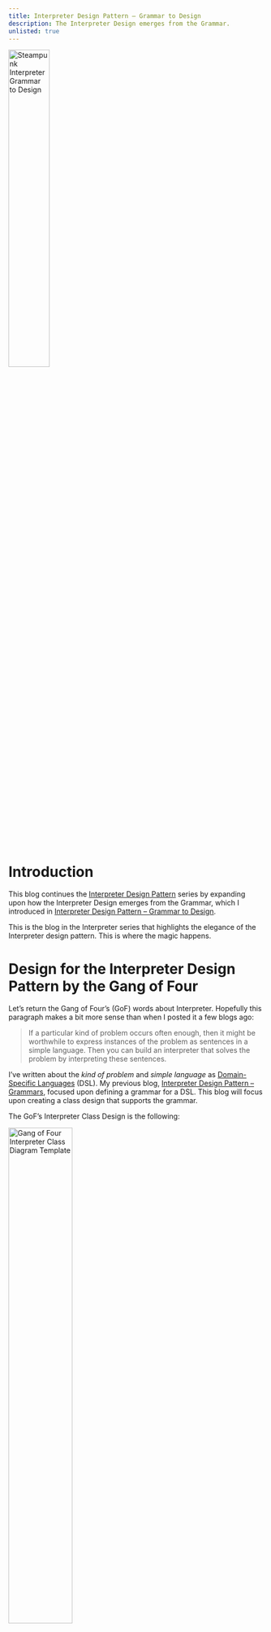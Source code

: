 ```yaml
---
title: Interpreter Design Pattern – Grammar to Design
description: The Interpreter Design emerges from the Grammar.
unlisted: true
---
```


<img src="/assets/InterpreterGrammarToDesign.jpeg" alt="Steampunk Interpreter Grammar to Design"  width = "40%" align="center" style="padding-right: 35px;">

# Introduction
This blog continues the [Interpreter Design Pattern](https://jhumelsine.github.io/2024/03/12/interpreter-design-pattern-introduction.html) series by expanding upon how the Interpreter Design emerges from the Grammar, which I introduced in [Interpreter Design Pattern – Grammar to Design]( https://jhumelsine.github.io/2024/03/12/interpreter-design-pattern-introduction.html#grammar-to-design).

This is the blog in the Interpreter series that highlights the elegance of the Interpreter design pattern. This is where the magic happens.

# Design for the Interpreter Design Pattern by the Gang of Four
Let’s return the Gang of Four’s (GoF) words about Interpreter. Hopefully this paragraph makes a bit more sense than when I posted it a few blogs ago:
> If a particular kind of problem occurs often enough, then it might be worthwhile to express instances of the problem as sentences in a simple language. Then you can build an interpreter that solves the problem by interpreting these sentences.

I’ve written about the _kind of problem_ and _simple language_ as [Domain-Specific Languages]( https://jhumelsine.github.io/2024/03/18/interpreter-design-pattern-dsls.html) (DSL). My previous blog, [Interpreter Design Pattern – Grammars](https://jhumelsine.github.io/2024/04/02/interpreter-design-pattern-grammars.html), focused upon defining a grammar for a DSL. This blog will focus upon creating a class design that supports the grammar.

The GoF’s Interpreter Class Design is the following:

<img src="https://upload.wikimedia.org/wikipedia/commons/thumb/e/e2/Diagram_UML_klasy_Interpreter.svg/1280px-Diagram_UML_klasy_Interpreter.svg.png" alt="Gang of Four Interpreter Class Diagram Template" title="Image Source: https://commons.wikimedia.org/wiki/File:Diagram_UML_klasy_Interpreter.svg" width = "50%" align="center" style="padding-right: 35px;">
 
Their design is more of a template for Interpreter rather than a complete design. Compare this design to the [Composite Design Pattern](https://jhumelsine.github.io/2024/02/27/composite-design-pattern.html), and you’ll notice that it is structurally identical to Composite, but with the addition of `Context`. `Context` allows us to inject additional information. In the [Specification Smart Playlist Use Case](https://jhumelsine.github.io/2024/03/07/specification-design-pattern-use-case.html), the _Track_ was the injected `Context`. Different tracks with different attribute values would result in different specification matching results. `Context` will be designed for each DSL, since each DSL may have different information concerns.

The GoF’s `AbstractExpression`, `TerminalExpression` and `NonterminalExpression` elements in the diagram suggest only one type of each. In practice, there will be many interfaces and classes of each type. There will be more domain specific relationships among these elements.

The GoF’s diagram is missing much of the richness and elegance of the pattern. They hinted at the richness and elegance in their Regular Expression Interpreter example, but they didn’t follow through.

The GoF provide a grammar for their Regular Expression Interpreter example without providing any details as to how they created the grammar:
```
expression ::= literal | alternation | sequence | repetition | ‘(‘ expression ‘)’
alternation ::= expression ‘|’ expression
sequence ::= expression ‘&’ expression
repetition ::= expression ‘*’
literal ::= ‘a’ | ‘b’ | ‘c’ | … { ‘a’ | ‘b’ | ‘c’ | … }*
```

They provide some description with the following:
>  The symbol __expression__ is the start symbol, and __literal__ is a terminal symbol defining simple words.

> The Interpreter pattern uses a class to represent each grammar rule. Symbols on the right-hand side of the rule are instance variables of these classes. The grammar above is represented by five classes: an abstract class RegularExpression and its four subclasses LiteralExpression, AlternationExpression, SequenceExpression, and RepetitionExpression. The last three classes define variables that hold subexpressions.

Then they added this diagram, which is UML version of their OMT version. If interested, their version can be seen [here](https://tizianomanni.altervista.org/sites/default/files/Project/Ing_sw/Metasito/Pattern/Interpreter.html):

<img src="/assets/InterpreterDesignPatternGoF.png" alt="Gang of Four Regular Expression Design"  width = "70%" align="center" style="padding-right: 35px;">
 
Their class names don’t match the grammar terminology. They dropped the `’(‘ expression ‘)’` grammar rule as well in their design.

# What the Gang of Four Skimmed Over
The GoF’s description of grammar mapping to design in their example is correct, but it is sparse. Here is my interpretation of the mapping from grammar to design:
* Each grammar rule will tend to be an interface or a class.
* Grammar rules based upon an __OR__, i.e., `|`, definition will be interfaces and the __OR__ separated elements listed in that rule will implement it. This is an __IS-A__ relationship.
* Grammar rules based upon an __AND__ definition will be classes. They will contain the elements listed in that rule. This is a __HAS-A__ relationship.
* Explicit token elements, such as ‘(‘ or ‘)’ or _keywords_, are used for parsing, but they won’t be in the design. The token elements are road signs that help the parser identify where rules start and end and verify that parsing is on track.

Here is where the elegance emerges:
* Once you have a few stable grammar rules, even if the grammar is not complete, the initial design emerges based upon the rules above.
* This is an initial design, and additional refactoring may be desired.
* The grammar inspired design will adhere to good OO design principles by default, such as:
    * The design will be modular.
    * Each interface and class will be relatively small and manageable because it will only focus upon a single responsibility.
    * Classes will tend to depend upon interfaces, not other classes. And those dependencies will be limited in number.
    * There will not be any circular dependencies.
    * Each class can be easily unit tested.
* The design is maintainable. Due to the modular nature of the design with interface separation, updated or newly added grammar rules and their corresponding design components will tend to have minimal impact upon existing grammar rules and their design components.

# Grammar to Design via Use Case
The following sections will show how the Rational Expression Evaluation Grammar leads to a design.

## Grammar 
I introduced the [Rational Expression Evaluation Grammar Rules](https://jhumelsine.github.io/2024/04/02/interpreter-design-pattern-grammars.html#rational-expression-evaluation-dsl-grammar-rules) in the previous blog.

Here’s a copy with __OR/AND__ and __IS-A/HAS-A__ Relationship comments:
```
Statement ::= Assignment | Expression // OR Rule/IS-A Relationship
Assignment ::= Identifier = Expression // AND Rule/HAS-A Relationship
Expression ::= Identifier | Rational | AddOperation | SubtractOperation | MultipleOperation | DivideOperation // OR Rule/IS-A Relationship
Identifier ::= AlphaNumbericValue // Neither AND or OR relationship. More on this later.
Rational ::= Integer | Fraction | MixedFraction // OR Rule/IS-A Relationship
Fraction ::=  Integer / Integer // AND Rule/HAS-A Relationship
MixedFraction ::= Integer Integer / Integer // AND Rule/HAS-A Relationship
AddOperation ::= + ( ExpressionList ) // AND Rule/HAS-A Relationship
SubtractOperation ::= - ( Expression, Expression) // AND Rule/HAS-A Relationship
MultiplyOperation ::= * ( ExpressionList ) // AND Rule/HAS-A Relationship
DivideOperation ::= / ( Expression, Expression ) // AND Rule/HAS-A Relationship
ExpressionList ::= Expression [, Expression]* // AND Rule/HAS-A Relationship
```

## Design
The grammar rules will generate the first design. I have provided several design refactoring considerations as well.

### First Design
The following is a literal application of the mapping based upon the grammar rules above:

<img src="/assets/InterpreterDesignPatternDesign1.png" alt="Rational Expression Evaluation Design 1"  width = "80%" align="center" style="padding-right: 35px;">
 
I started with the first rule, __Statement__, and I mapped the remaining grammar definitions into interfaces and classes one by one. It took only a few minutes, and most of that time involved organizing the graphic elements for presentation.

Recall that the implements triangle represents the __IS-A__ relationship. The contains diamond represent the __HAS-A__ relationship.

Technically there is a circular reference in the diagram. It's quite subtle, and it didn't occur to me until I was thinking about the design in the car while running a few errands several days after having drawn it up. There's a relationship without a relationship line or arrow. `Statement` returns a `Rational`. `Statement` has knowledge of and sort of depends upon `Rational` only in the sense that it returns it. It does not process it. However, each concrete class will have knowledge of it, but that's okay, since each concrete class derives from `Statement`. If I were to remove `Rational` from `Statement`, then the concrete class knowledge would disappear as well.

I'm going to keep this in the design. It's declaration dependency, not functional dependency. __Rational__ is a core domain concept. One would expect it to be a bit more prominent. Is __Rational__ a public concept that requires a private implementation, or is it a private concept that's been leaked in the abstraction? I'm not sure. It may not matter. The entire design is in support of the evaluator DSL, so none of these classes will be accessible outside of the DSL framework. I'm also not sure if these are legitimate  reasons or whether I'm just `Rational`izing my design decision.

### Second Design
While this is the start of the design, it might not be the end of the design. There can be multiple grammars for the same DSL, and some may lead to a better design than others.

This is your DSL. Modify the grammar or the design as needed. You have the freedom to enhance grammar or design that you may not have with a General-Purpose Language grammar or design.

I haven’t started any implementation yet, but I’ve been thinking about how I might implement some of these classes. While the `Rational` grammar rule made it easy to document the three forms of a rational number:
* Integer as: _Integer_
* Fraction as: _Integer / Integer_
* Mixed Fraction as: _Integer Integer / Integer_

I don’t know if I necessarily need a class for each. I think I can implement Rational as its own class that supports these concepts without requiring these additional classes.

This refactoring transforms `Rational` from an interface to a class, and the derived classes disappear. The design is a bit smaller. I know that this refactoring update won’t affect the rest of the design, since nothing else in the design depends upon `Rational` or its previous `Integer`/`Fraction`/`MixedFraction` classes.

<img src="/assets/InterpreterDesignPatternDesign2.png" alt="Rational Expression Evaluation Design 2"  width = "80%" align="center" style="padding-right: 35px;">
 
I’m planning for the parser to identify the tokens for all three forms of a `Rational` and pass a String of those forms as a constructor argument to the `Rational` class. The constructor will do additional specialized parsing on the three forms and construct the `Rational` instance accordingly.

### Third Design
I’m not 100% pleased with the Add, Subtract, Multiple and Divide Op classes that popped out of the grammar-based design. I’ve implemented designs like this before, and I know there are going to be redundancies in the implementations as designed above.

This refactoring adds two new classes `MultiOperandOp` and `BinaryOp`. They are abstract classes for operations with multiple operands and two operands respectively. The specific Operation (Op) classes will implement them:

<img src="/assets/InterpreterDesignPatternDesign3.png" alt="Rational Expression Evaluation Design 3"  width = "80%" align="center" style="padding-right: 35px;">
 
I may be jumping the gun on this refactoring. We generally want at least three repetitions before refactoring like this, but [The Rule of Three](https://en.wikipedia.org/wiki/Rule_of_three_(computer_programming)) is more of a guideline than a rule that must be obeyed. I anticipate that most of the implementation will reside in the abstract base classes with minimum implementation in the concrete classes. I also anticipate the concrete class implementations for each of these abstract classes will be based upon the [Template Method Design Pattern](https://jhumelsine.github.io/2023/09/26/template-method-design-pattern.html).

I’m also adding this refactoring to show that refactoring can add design elements that are not in the grammar. `MultiOperandsOp` and `BinaryOp` are not in the grammar, but they are design elements derived from the grammar.

Likewise, several grammar elements, such as `Integer`, `Fraction`, `MixedFraction`, and `ExpressionList` have been removed from the design since I think they can be more easily implemented within other classes rather than as their own standalone class. For example, `ExpressionList` is a List of some form. There’s no compelling reason for it to be its own class, when it can be a List of Expressions attribute declared within `MultiOperandOp`.

### Fourth Design
This fourth design idea won’t need a new diagram. It focuses upon the `Identifier` concept in the design. Even the grammar is a bit vague for __Identifier__:
> Identifier ::= AlphaNumbericValue // Neither AND or OR relationship. More on this later.

`Identifier` will be used for state. The DSL has the concept of a variable, and the `Identifier` will be the handle for that variable. I anticipate that state will be stored in the `Context` as a map of String to `Rational`. The `Identifier` will be the key value for storing and retrieving state values from the `Context`.

The `Identifier` class will have a String identifier value that will return the `Rational` stored in the `Context` that contains that value.

The `Assignment` class gets more interesting. While the grammar shows that it __HAS-An__ `Identifier`, I don’t think `Assignment` will contain an `Identifier` attribute in the implementation. I think the `Assignment` class will have a String identifier value that it will use as a key to store the `Rational` that’s evaluated from its `Expression`.

These implementation considerations are only in my head. I haven’t spelled them out in detail here; therefore, my design refactoring intent may not be too clear. My intent should make more sense when I present the implementation of the classes in the design in the next blog.

### Redesign Conclusion
Design refactoring is the perfect time to do a lot of thinking and coming up with alternative ideas. Any change is simply a modification to a drawing tool. There’s almost zero sunk cost at this point.

If I find that my implementation ideas don’t work out, I can easily revert to a previous design or modify the existing one. I may find that some of these design ideas are wrong and require modification. That still should not be a major issue since the design is modular and modifications in one area won’t tend to have much of a ripple effect upon the others.

# Design to Grammar
<img src="https://cdn2.picryl.com/photo/1939/06/24/runners-in-a-relay-race-brisbane-1939-4d7dce-640.jpg" alt="Runners Passing the Baton" title="Image Source: https://garystockbridge617.getarchive.net/amp/media/runners-in-a-relay-race-brisbane-1939-4d7dce" width = "30%" align="right" style="padding-right: 35px;">

I’ve been presenting Interpreter as a process of __Domain => Domain-Specific Language => Grammar => Design => Implementation__. In practice, the process may not be discrete steps with handoffs like runners passing the baton. The journey from Domain to Implementation may progress in bits, possibly with all stages having active work at the same time.

And the process is not necessarily a one-way street. You might have a design first, and then you may want to see if it maps back to a grammar, even if you never intend to create a DSL. If a design doesn’t map to a grammar cleanly, then maybe the design might need some additional refinement.

The design-to-grammar exercise could be an additional means to confirm or clarify a design. Even if you don’t want to use grammar notation, transforming the design into sentences with __IS-A__ and __HAS-A__ phrasing will help indicate if it still makes sense.

# Summary
Grammar elements map to design elements resulting in a modular and well-structured design. I feel this is the most elegant aspect of the Interpreter Design Pattern, and the GoF didn’t give it enough attention.

Additional refactoring may be applied to the grammar-generated design, which it should accommodate well due to the design being modular and well-structured.

I feel the Interpreter Design Pattern is the apex of the [Design Pattern Principles](https://jhumelsine.github.io/2023/09/06/design-pattern-principles.html):
* Program to an interface, not an implementation
* Favor object composition over class inheritance

The next blog will feature the design’s implementation.

# References
Here are some resources that can be purchased or are included in a subscription service:
* Gang of Four Composite Design Pattern, page 243 ([O'Reilly](https://learning.oreilly.com/library/view/design-patterns-elements/0201633612/ch05.html#page_243) and [Amazon](https://www.amazon.com/Design-Patterns-Elements-Reusable-Object-Oriented/dp/0201633612))

See: [Interpreter Design Pattern Introduction/References](https://jhumelsine.github.io/2024/03/12/interpreter-design-pattern-introduction.html#references).
